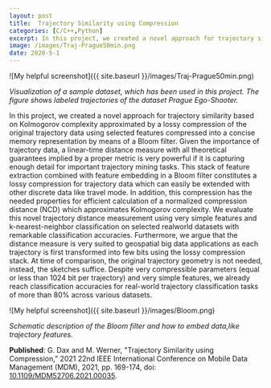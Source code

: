```yaml
---
layout: post
title:  Trajectory Similarity using Compression
categories: [C/C++,Python]
excerpt: In this project, we created a novel approach for trajectory similarity based on Kolmogorov complexity approximated by a lossy compression of the original trajectory data using selected features compressed into a concise memory representation by means of a Bloom filter.
image: /images/Traj-Prague50min.png
date: 2020-5-1
---
```


![My helpful screenshot]({{ site.baseurl }}/images/Traj-Prague50min.png)


*Visualization of a sample dataset, which has been used in this project. The figure shows labeled trajectories 
of the dataset Prague Ego-Shooter.*

In this project, we created a novel approach for trajectory similarity based on Kolmogorov complexity approximated by a 
lossy compression of the original trajectory data using selected features compressed into a concise memory 
representation by means of a Bloom filter. Given the importance of trajectory data, a linear-time distance measure 
with all theoretical guarantees implied by a proper metric is very powerful if it is capturing enough detail for 
important trajectory mining tasks. This stack of feature extraction combined with feature embedding in a Bloom filter 
constitutes a lossy compression for trajectory data which can easily be extended with other discrete data like travel 
mode. In addition, this compression has the needed properties for efficient calculation of a normalized compression 
distance (NCD) which approximates Kolmogorov complexity. We evaluate this novel trajectory distance measurement using 
very simple features and k-nearest-neighbor classification on selected realworld datasets with remarkable 
classification accuracies. Furthermore, we argue that the distance measure is very suited to geospatial big data 
applications as each trajectory is first transformed into few bits using the lossy compression stack. At time of 
comparison, the original trajectory geometry is not needed, instead, the sketches suffice. Despite very compressible 
parameters (equal or less than 1024 bit per trajectory) and very simple features, we already reach classification 
accuracies for real-world trajectory classification tasks of more than 80% across various datasets.

![My helpful screenshot]({{ site.baseurl }}/images/Bloom.png)


*Schematic  description  of  the  Bloom  filter  and  how  to  embed  data,like trajectory features.*

**Published**: G. Dax and M. Werner, "Trajectory Similarity using Compression," 2021 22nd IEEE International Conference on Mobile Data Management (MDM), 2021, pp. 169-174, doi: [10.1109/MDM52706.2021.00035](https://doi.org/10.1109/MDM52706.2021.00035).

